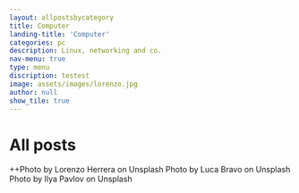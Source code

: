 ```yaml
---
layout: allpostsbycategory
title: Computer
landing-title: 'Computer'
categories: pc
description: Linux, networking and co.
nav-menu: true
type: menu
discription: testest
image: assets/images/lorenzo.jpg
author: null
show_tile: true
---
```


<h1>All posts</h1>
++Photo by Lorenzo Herrera on Unsplash
Photo by Luca Bravo on Unsplash
Photo by Ilya Pavlov on Unsplash
